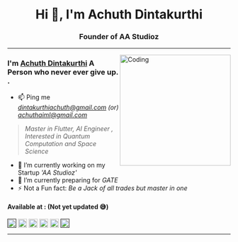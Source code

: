 
<h1 align="center">Hi 👋, I'm Achuth Dintakurthi</h1>
<h3 align="center">Founder of AA Studioz</h3>
<hr />
<img align="right" alt="Coding" width="250" height="250" src="https://media.giphy.com/media/USV0ym3bVWQJJmNu3N/giphy.gif">


### I'm [Achuth Dintakurthi]() A Person who never ever give up. .
- 📫 Ping me *dintakurthiachuth@gmail.com (or) achuthaiml@gmail.com*
> *Master in Flutter, AI Engineer , Interested in Quantum Computation and Space Science*
- 🔭 I’m currently working on my Startup *'AA Studioz'*
- 🌱 I’m currently preparing for *GATE*
- ⚡ Not a Fun fact: *Be a Jack of all trades but master in one*


<h4 align="left">Available at : (Not yet updated 😅)</h4>
<p align="left">
<a href="" target="blank"><img align="center" src="https://cdn.jsdelivr.net/npm/simple-icons@3.0.1/icons/twitter.svg" alt="achuth" height="20" width="20" /></a>
<a href="https://www.linkedin.com/in/achuth-dintakurthi-4583171a5" target="blank"><img align="center" src="https://cdn.jsdelivr.net/npm/simple-icons@3.0.1/icons/linkedin.svg" alt="achuth" height="20" width="20" /></a>
<a href="https://instagram.com/" target="blank"><img align="center" src="https://cdn.jsdelivr.net/npm/simple-icons@3.0.1/icons/instagram.svg" alt="achuth" height="20" width="20" /></a>
<a href="https://www.youtube.com/" target="blank"><img align="center" src="https://cdn.jsdelivr.net/npm/simple-icons@3.0.1/icons/youtube.svg" alt="achuth" height="20" width="20" /></a>
<a href="https://instagram.com/" target="blank"><img align="center" src="https://cdn.jsdelivr.net/npm/simple-icons@3.0.1/icons/discord.svg" alt="achuth" height="20" width="20" /></a>
<a href="" target="blank"><img align="center" src="https://cdn.jsdelivr.net/npm/simple-icons@3.0.1/icons/facebook.svg" alt="achuth" height="20" width="20" /></a>
</p>
<hr/>


<!---
Achuth-AA/Achuth-AA is a ✨ special ✨ repository because its `README.md` (this file) appears on your GitHub profile.
You can click the Preview link to take a look at your changes.
--->
